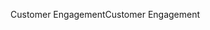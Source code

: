 <span data-ttu-id="8b427-101">Customer Engagement</span><span class="sxs-lookup"><span data-stu-id="8b427-101">Customer Engagement</span></span>
